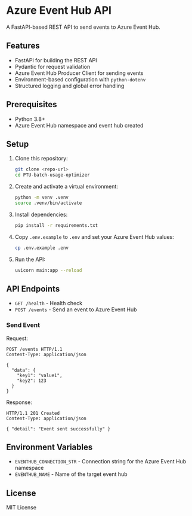 # Azure Event Hub API

A FastAPI-based REST API to send events to Azure Event Hub.

## Features

- FastAPI for building the REST API
- Pydantic for request validation
- Azure Event Hub Producer Client for sending events
- Environment-based configuration with `python-dotenv`
- Structured logging and global error handling

## Prerequisites

- Python 3.8+
- Azure Event Hub namespace and event hub created

## Setup

1. Clone this repository:
   ```bash
   git clone <repo-url>
   cd PTU-batch-usage-optimizer
   ```

2. Create and activate a virtual environment:
   ```bash
   python -m venv .venv
   source .venv/bin/activate
   ```

3. Install dependencies:
   ```bash
   pip install -r requirements.txt
   ```

4. Copy `.env.example` to `.env` and set your Azure Event Hub values:
   ```bash
   cp .env.example .env
   ```

5. Run the API:
   ```bash
   uvicorn main:app --reload
   ```

## API Endpoints

- `GET /health` - Health check
- `POST /events` - Send an event to Azure Event Hub

### Send Event

Request:
```http
POST /events HTTP/1.1
Content-Type: application/json

{
  "data": {
    "key1": "value1",
    "key2": 123
  }
}
```

Response:
```http
HTTP/1.1 201 Created
Content-Type: application/json

{ "detail": "Event sent successfully" }
```

## Environment Variables

- `EVENTHUB_CONNECTION_STR` - Connection string for the Azure Event Hub namespace
- `EVENTHUB_NAME` - Name of the target event hub

## License

MIT License
